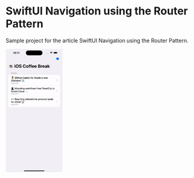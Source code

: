 # SwiftUI Navigation using the Router Pattern

Sample project for the article SwiftUI Navigation using the Router Pattern.
<br />

<p float="center">
  <img src="NavigationRouter/Demo/router_navigation_demo.gif" width="30%" />
</p>
